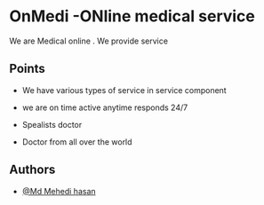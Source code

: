 
# OnMedi -ONline medical service

We are Medical online . We provide service 

## Points

 - We have various types of service in service component

 - we are on time active anytime responds 24/7
 - Spealists doctor 
 - Doctor from all over the world
  
## Authors

- [@Md Mehedi hasan](https://github.com/immehadi7)

  